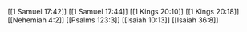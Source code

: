 [[1 Samuel 17:42]]
[[1 Samuel 17:44]]
[[1 Kings 20:10]]
[[1 Kings 20:18]]
[[Nehemiah 4:2]]
[[Psalms 123:3]]
[[Isaiah 10:13]]
[[Isaiah 36:8]]
